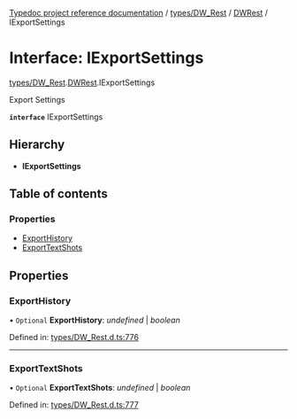 [Typedoc project reference documentation](../README.md) / [types/DW_Rest](../modules/types_dw_rest.md) / [DWRest](../modules/types_dw_rest.dwrest.md) / IExportSettings

# Interface: IExportSettings

[types/DW_Rest](../modules/types_dw_rest.md).[DWRest](../modules/types_dw_rest.dwrest.md).IExportSettings

Export Settings

**`interface`** IExportSettings

## Hierarchy

* **IExportSettings**

## Table of contents

### Properties

- [ExportHistory](types_dw_rest.dwrest.iexportsettings.md#exporthistory)
- [ExportTextShots](types_dw_rest.dwrest.iexportsettings.md#exporttextshots)

## Properties

### ExportHistory

• `Optional` **ExportHistory**: *undefined* \| *boolean*

Defined in: [types/DW_Rest.d.ts:776](https://github.com/DocuWare/REST-Sample-TS/blob/6171aa8/src/types/DW_Rest.d.ts#L776)

___

### ExportTextShots

• `Optional` **ExportTextShots**: *undefined* \| *boolean*

Defined in: [types/DW_Rest.d.ts:777](https://github.com/DocuWare/REST-Sample-TS/blob/6171aa8/src/types/DW_Rest.d.ts#L777)
